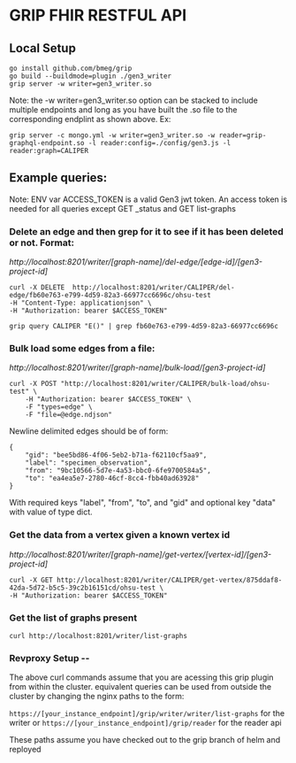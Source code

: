 # GRIP FHIR RESTFUL API

## Local Setup

```
go install github.com/bmeg/grip
go build --buildmode=plugin ./gen3_writer
grip server -w writer=gen3_writer.so
```

Note: the -w writer=gen3_writer.so option can be stacked to include multiple endpoints and long as you have
built the .so file to the corresponding endplint as shown above. Ex:

`grip server -c mongo.yml -w writer=gen3_writer.so -w reader=grip-graphql-endpoint.so -l reader:config=./config/gen3.js -l reader:graph=CALIPER`

## Example queries:

Note: ENV var ACCESS_TOKEN is a valid Gen3 jwt token. An access token is needed for all queries except GET \_status and GET list-graphs

### Delete an edge and then grep for it to see if it has been deleted or not. Format:

_http://localhost:8201/writer/[graph-name]/del-edge/[edge-id]/[gen3-project-id]_

```
curl -X DELETE  http://localhost:8201/writer/CALIPER/del-edge/fb60e763-e799-4d59-82a3-66977cc6696c/ohsu-test
-H "Content-Type: applicationjson" \
-H "Authorization: bearer $ACCESS_TOKEN"

grip query CALIPER "E()" | grep fb60e763-e799-4d59-82a3-66977cc6696c
```

### Bulk load some edges from a file:

_http://localhost:8201/writer/[graph-name]/bulk-load/[gen3-project-id]_

```
curl -X POST "http://localhost:8201/writer/CALIPER/bulk-load/ohsu-test" \
    -H "Authorization: bearer $ACCESS_TOKEN" \
    -F "types=edge" \
    -F "file=@edge.ndjson"
```

Newline delimited edges should be of form:

```
{
    "gid": "bee5bd86-4f06-5eb2-b71a-f62110cf5aa9",
    "label": "specimen_observation",
    "from": "9bc10566-5d7e-4a53-bbc0-6fe9700584a5",
    "to": "ea4ea5e7-2780-46cf-8cc4-fbb40ad63928"
}
```

With required keys "label", "from", "to", and "gid" and optional key "data" with value of type dict.

### Get the data from a vertex given a known vertex id

_http://localhost:8201/writer/[graph-name]/get-vertex/[vertex-id]/[gen3-project-id]_

```
curl -X GET http://localhost:8201/writer/CALIPER/get-vertex/875ddaf8-42da-5d72-b5c5-39c2b16151cd/ohsu-test \
-H "Authorization: bearer $ACCESS_TOKEN"

```

### Get the list of graphs present

```
curl http://localhost:8201/writer/list-graphs
```

### Revproxy Setup --

The above curl commands assume that you are acessing this grip plugin from within the cluster. equivalent queries can be used from outside the cluster by changing the nginx paths to the form:

`https://[your_instance_endpoint]/grip/writer/writer/list-graphs` for the writer or
`https://[your_instance_endpoint]/grip/reader` for the reader api

These paths assume you have checked out to the grip branch of helm and reployed
